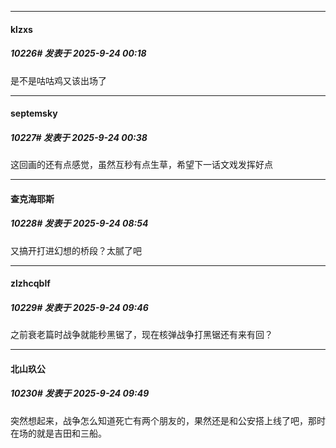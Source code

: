 ﻿
*****

####  klzxs  
##### 10226#       发表于 2025-9-24 00:18

是不是咕咕鸡又该出场了


*****

####  septemsky  
##### 10227#       发表于 2025-9-24 00:38

这回画的还有点感觉，虽然互秒有点生草，希望下一话文戏发挥好点


*****

####  查克海耶斯  
##### 10228#       发表于 2025-9-24 08:54

又搞开打进幻想的桥段？太腻了吧


*****

####  zlzhcqblf  
##### 10229#       发表于 2025-9-24 09:46

之前衰老篇时战争就能秒黑锯了，现在核弹战争打黑锯还有来有回？

*****

####  北山玖公  
##### 10230#       发表于 2025-9-24 09:49

突然想起来，战争怎么知道死亡有两个朋友的，果然还是和公安搭上线了吧，那时在场的就是吉田和三船。

